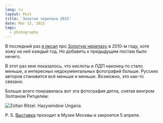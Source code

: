 ```yaml
---
lang: ru
layout: Post
title: 'Золотая черепаха 2015'
date: Mar 12, 2015
tags:
  - photography
---
```


В последний раз [я писал](http://birdwatcher.ru/blog/4440) про [Золотую черепаху](http://www.wnfest.ru/) в 2010-м году, хотя хожу на неё каждый год. Но добавить к предыдущим постам было нечего.

В этот раз мне показалось, что кислоты и ЛДП наконец-то стало меньше, а интересных недокументальных фотографий больше. Русских авторов становится всё меньше и меньше. Возможно, это как-то связано.

Больше всего понравилась вот эта фотография дятла, снятая венгром Золтаном Ритцелем:

![Zoltan Ritzel. Hazywindow Ungaria](/images/blog/zoltan-ritzel-hazywindow-ungaria.jpg)

P. S. [Выставка](http://www.wnfest.ru/) проходит в Музее Москвы и закроется 5 апреля.
